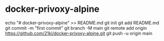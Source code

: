 # docker-privoxy-alpine
echo "# docker-privoxy-alpine" >> README.md
git init
git add README.md
git commit -m "first commit"
git branch -M main
git remote add origin https://github.com/21ki/docker-privoxy-alpine.git
git push -u origin main
